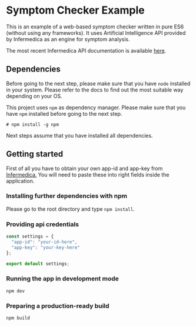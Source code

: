 # Symptom Checker Example

This is an example of a web-based symptom checker written in pure ES6 (without using any frameworks). It uses Artificial Intelligence API provided by Infermedica as an engine for symptom analysis.

The most recent Infermedica API documentation is available [here](https://developer.infermedica.com/).

## Dependencies

Before going to the next step, please make sure that you have `node` installed in your system.
Please refer to the docs to find out the most suitable way depending on your OS.

This project uses `npm` as dependency manager. Please make sure that you have `npm` installed before going to the next step.

`# npm install -g npm`

Next steps assume that you have installed all dependencies.

## Getting started

First of all you have to obtain your own app-id and app-key from [Infermedica.](https://developer.infermedica.com/)
You will need to paste these into right fields inside the application.

### Installing further dependencies with npm

Please go to the root directory and type
`npm install`.

### Providing api credentials

```javascript
const settings = {
  "app-id": "your-id-here",
  "app-key": "your-key-here"
};

export default settings;
```

### Running the app in development mode

`npm dev`

### Preparing a production-ready build

`npm build`

